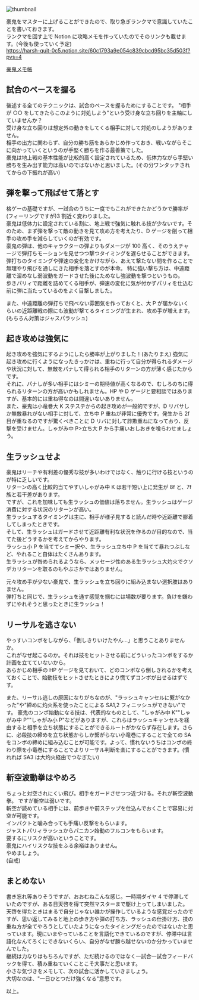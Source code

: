 ![thumbnail](/master.png)

豪鬼をマスターに上げることができたので、取り急ぎランクマで意識していたことを書いておきます。  
ランクマを回す上で Notion に攻略メモを作っていたのでそのリンクも載せます。(今後も使っていく予定)  
https://harsh-quit-0c5.notion.site/60c1793a9e054c839cbcd95bc35d503f?pvs=4

<a target="_blank" href="https://harsh-quit-0c5.notion.site/60c1793a9e054c839cbcd95bc35d503f?pvs=4">豪鬼メモ帳</a>

## 試合のペースを握る

後述する全てのテクニックは、試合のペースを握るためにすることです。
"相手が ○○ をしてきたらこのように対処しよう"という受け身な立ち回りを主軸にしていませんか？  
受け身な立ち回りは想定外の動きをしてくる相手に対して対処のしようがありません。  
相手の出方に関わらず、自分の勝ち筋をあらかじめ作っておき、戦いながらそこに向かっていくというのが手堅く勝ちを作る最善策でした。  
豪鬼は地上戦の基本性能が比較的高く設定されているため、低体力ながら手堅い勝ちを生み出す能力は高いのではないかと思いました。(その分ワンタッチされてからの下振れが高い)

## 弾を撃って飛ばせて落とす

格ゲーの基礎ですが、一試合のうちに一度でもこれができたかどうかで勝率が(フィーリングですが)3 割近く変わりました。  
豪鬼は低体力に設定されている割に、地上戦で強気に触れる技が少ないです。そのため、まず弾を撃って敵の動きを見て攻め方を考えたり、D ゲージを削って相手の攻め手を減らしていくのが有効です。  
豪鬼の弾は、他のキャラクターの弾よりもダメージが 100 高く、そのうえチャージで弾打ちモーションを見せつつ撃つタイミングを遅らせることができます。  
弾打ちのタイミングや弾速の変化をかけながら、あえて撃たない間を作ることで無理やり飛びを通しにきた相手を落とすのが本命。
特に強い撃ち方は、中遠距離で溜めなし弱波動をガードさせた後にためなし強波動を撃つというもの。  
歩きパリィで距離を詰めてくる相手が、弾速の変化に気が付かずパリィを仕込む前に弾に当たっているのをよく目撃しました。

また、中遠距離の弾打ちで飛べない雰囲気を作っておくと、大 P が届かないくらいの近距離戦の際にも波動が撃てるタイミングが生まれ、攻め手が増えます。(もちろん対策はジャスパラッシュ)

## 起き攻めは強気に

起き攻めを強気にするようにしたら勝率が上がりました！(あたりまえ)
強気に起き攻めに行くようになったきっかけは、重ねに行って自分が得られるダメージや状況に対して、無敵をパナして得られる相手のリターンの方が薄く感じたからです。  
それに、パナしが多い相手にはシミーの期待値が高くなるので、むしろのちに得られるリターンの方が高いかもしれません。HP や D ゲージと要相談ではありますが、基本的には重ね得なのは間違いないありません。  
また、豪鬼は小竜巻大 K ステステからの起き攻めが一般的ですが、D リバサしか無敵暴れがない相手に対して、立ち中 P 重ねが非常に優秀です。発生から 2f 目が重なるのですが驚くべきことに D リバに対して詐欺重ねになっており、反撃を受けません。しゃがみ中 P>立ち大 P から手痛いおしおきを喰らわせましょう。

## 生ラッシュせよ

豪鬼はリーチや有利差の優秀な技が多いわけではなく、触りに行ける技というのが特に乏しいです。  
リターンの高く比較的当てやすいしゃがみ中 K は若干短い上に発生が 8f と、7f 族と若干差があります。  
ですが、これを加味しても生ラッシュの価値は落ちません。生ラッシュはゲージ消費に対する状況のリターンが高い。  
生ラッシュするタイミングは主に、相手が様子見すると読んだ時や近距離で膠着してしまったときです。  
そして、生ラッシュはガードさせて近距離有利な状況を作るのが目的なので、当てた後どうするかを考えてからやります。  
ラッシュ小 P を当ててシミー択や、生ラッシュ立ち中 P を当てて暴れつぶしなど、やれること自体はたくさんあります。  
生ラッシュが咎められるようなら、メッセージ性のある生ラッシュ大灼火でクソデカリターンを取るのもやぶさかではありません。

元々攻め手が少ない豪鬼で、生ラッシュを立ち回りに組み込まない選択肢はありません。  
弾打ちと同じで、生ラッシュを通す感覚を掴むには場数が要ります。負けを嫌わずにやれそうと思ったときに生ラッシュ！

## リーサルを逃さない

やっすいコンボをしながら、「倒しきりいけたやん...」と思うことありませんか。  
これがなぜ起こるのか。それは技をヒットさせる前にどういったコンボをするか計画を立てていないから。  
あらかじめ相手の HP ゲージを見ておいて、どのコンボなら倒しきれるかを考えておくことで、始動技をヒットさせたときにより慌てずコンボが出せるはずです。

また、リーサル逃しの原因になりがちなのが、"ラッシュキャンセルに繋がなかった"や"締めに灼火系を使ったことによる SA1,2 フィニッシュができない"です。
豪鬼のコンボ始動になる技は、代表的なものとして、"しゃがみ中 K""しゃがみ中 P""しゃがみ小 P"などがありますが、これらはラッシュキャンセルを経由すると相手を立ち状態にすることができるルートがかならず存在します。さらに、必殺技の締めを立ち状態からしか繋がらない小竜巻にすることで全ての SA をコンボの締めに組み込むことが可能です。よって、慣れないうちはコンボの終わり際を小竜巻にすることでよりリーサル判断を楽にすることができます。(慣れれば SA3 は大灼火経由でつなぎたい)

## 斬空波動拳はやめろ

ちょっと対空されにくい飛び。相手をガードさせつつ近づける。それが斬空波動拳。
ですが斬空は弱いです。  
斬空が読めている相手には、前歩きや前ステップを仕込んでおくことで容易に対空が可能です。  
インパクトと噛み合っても手痛い反撃をもらいます。  
ジャストパリィラッシュからパニカン始動のフルコンをもらいます。  
要するにリスクが高いということです。  
豪鬼にハイリスクな技をふる余裕はありません。  
やめましょう。  
(自戒)

## まとめない

書き忘れ等ありそうですが、おおむねこんな感じ。一時期ダイヤ 4 で停滞していたのですが、ある日天啓を得て突然マスターまで駆け上ってしまいました。  
天啓を得たときはまるで自分じゃない誰かが操作しているような感覚だったのですが、思い返してみると地上の歩き方や弾の打ち方、ラッシュの仕掛け方、技の重ね方が全てやろうとしていたようになったタイミングだったのではないかと思っています。現にいまやっていることを言語化できているのですが、停滞中は言語化なんてろくにできないくらい、自分がなぜ勝ち越せないのか分かっていませんでした。  
継続は力なりはもちろんですが、ただ続けるのではなく一試合一試合フィードバックを得て、積み重ねていくことこそ大事だと思います。  
小さな気づきをメモして、次の試合に活かしていきましょう。  
大切なのは、"一日ひとつだけ強くなる"意思です。

以上。
